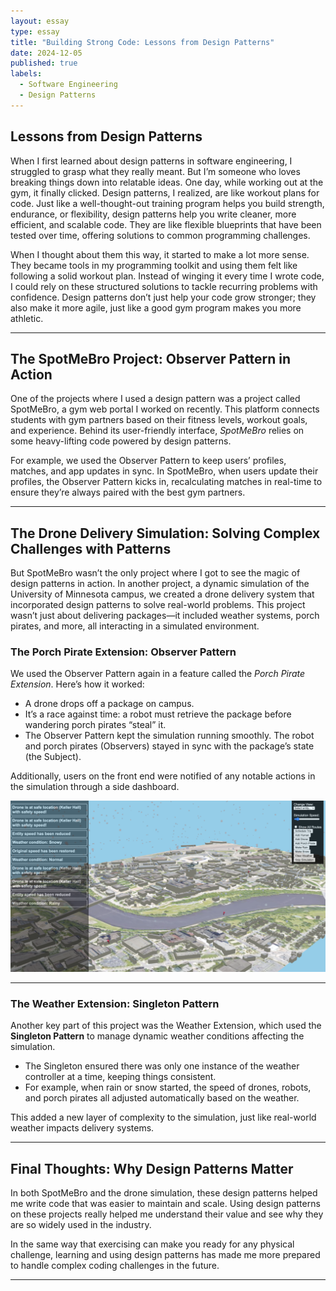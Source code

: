 ```yaml
---
layout: essay
type: essay
title: "Building Strong Code: Lessons from Design Patterns"
date: 2024-12-05
published: true
labels:
  - Software Engineering
  - Design Patterns
---
```


## Lessons from Design Patterns

When I first learned about design patterns in software engineering, I struggled to grasp what they really meant. But I’m someone who loves breaking things down into relatable ideas. One day, while working out at the gym, it finally clicked. Design patterns, I realized, are like workout plans for code. Just like a well-thought-out training program helps you build strength, endurance, or flexibility, design patterns help you write cleaner, more efficient, and scalable code. They are like flexible blueprints that have been tested over time, offering solutions to common programming challenges.

When I thought about them this way, it started to make a lot more sense. They became tools in my programming toolkit and using them felt like following a solid workout plan. Instead of winging it every time I wrote code, I could rely on these structured solutions to tackle recurring problems with confidence. Design patterns don’t just help your code grow stronger; they also make it more agile, just like a good gym program makes you more athletic.

---

## The SpotMeBro Project: Observer Pattern in Action

One of the projects where I used a design pattern was a project called SpotMeBro, a gym web portal I worked on recently. This platform connects students with gym partners based on their fitness levels, workout goals, and experience. Behind its user-friendly interface, *SpotMeBro* relies on some heavy-lifting code powered by design patterns.  

For example, we used the Observer Pattern to keep users’ profiles, matches, and app updates in sync. In SpotMeBro, when users update their profiles, the Observer Pattern kicks in, recalculating matches in real-time to ensure they’re always paired with the best gym partners.

---

## The Drone Delivery Simulation: Solving Complex Challenges with Patterns

But SpotMeBro wasn’t the only project where I got to see the magic of design patterns in action. In another project, a dynamic simulation of the University of Minnesota campus, we created a drone delivery system that incorporated design patterns to solve real-world problems. This project wasn’t just about delivering packages—it included weather systems, porch pirates, and more, all interacting in a simulated environment.

### The Porch Pirate Extension: Observer Pattern
We used the Observer Pattern again in a feature called the *Porch Pirate Extension*. Here’s how it worked:
- A drone drops off a package on campus.
- It’s a race against time: a robot must retrieve the package before wandering porch pirates “steal” it.
- The Observer Pattern kept the simulation running smoothly. The robot and porch pirates (Observers) stayed in sync with the package’s state (the Subject).  

Additionally, users on the front end were notified of any notable actions in the simulation through a side dashboard.  

<img src="../img/drone.png" alt="Picture of drone simulation" width="600">

---

### The Weather Extension: Singleton Pattern
Another key part of this project was the Weather Extension, which used the **Singleton Pattern** to manage dynamic weather conditions affecting the simulation.  

- The Singleton ensured there was only one instance of the weather controller at a time, keeping things consistent.
- For example, when rain or snow started, the speed of drones, robots, and porch pirates all adjusted automatically based on the weather.  

This added a new layer of complexity to the simulation, just like real-world weather impacts delivery systems.

---

## Final Thoughts: Why Design Patterns Matter

In both SpotMeBro and the drone simulation, these design patterns helped me write code that was easier to maintain and scale. Using design patterns on these projects really helped me understand their value and see why they are so widely used in the industry.  

In the same way that exercising can make you ready for any physical challenge, learning and using design patterns has made me more prepared to handle complex coding challenges in the future.

---
